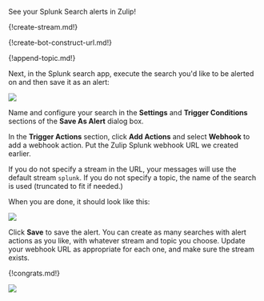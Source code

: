 See your Splunk Search alerts in Zulip!

{!create-stream.md!}

{!create-bot-construct-url.md!}

{!append-topic.md!}

Next, in the Splunk search app, execute the search you'd like to be
alerted on and then save it as an alert:

![](/static/images/integrations/splunk/splunk_save_as_alert.png)

Name and configure your search in the **Settings** and **Trigger Conditions**
sections of the **Save As Alert** dialog box.

In the **Trigger Actions** section, click **Add Actions** and select
**Webhook** to add a webhook action. Put the Zulip Splunk webhook URL
we created earlier.

If you do not specify a stream in the URL, your messages will use
the default stream `splunk`. If you do not specify a topic,
the name of the search is used (truncated to fit if needed.)

When you are done, it should look like this:

![](/static/images/integrations/splunk/splunk_configure_url.png)

Click **Save** to save the alert. You can create as many searches with
alert actions as you like, with whatever stream and topic you choose.
Update your webhook URL as appropriate for each one, and make sure the
stream exists.

{!congrats.md!}

![](/static/images/integrations/splunk/splunk_message.png)
